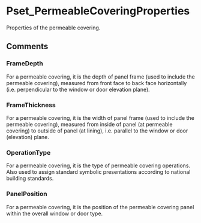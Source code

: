 # Pset_PermeableCoveringProperties

Properties of the permeable covering.


## Comments

### FrameDepth
For a permeable covering, it is the depth of panel frame (used to include the permeable covering), measured from front face to back face horizontally (i.e. perpendicular to the window or door elevation plane).

### FrameThickness
For a permeable covering, it is the width of panel frame (used to include the permeable covering), measured from inside of panel (at permeable covering) to outside of panel (at lining), i.e. parallel to the window or door (elevation) plane.

### OperationType
For a permeable covering, it is the type of permeable covering operations. Also used to assign standard symbolic presentations according to national building standards.

### PanelPosition
For a permeable covering, it is the position of the permeable covering panel within the overall window or door type.